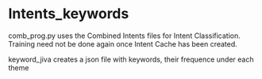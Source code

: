 # Intents_keywords

comb_prog.py uses the Combined Intents files for Intent Classification. Training need not be done again once Intent Cache has been created.

keyword_jiva creates a json file with keywords, their frequence under each theme

